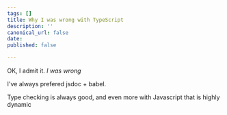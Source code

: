 ```yaml
---
tags: []
title: Why I was wrong with TypeScript
description: ''
canonical_url: false
date: 
published: false

---
```

OK, I admit it. _I was wrong_

I've always prefered jsdoc + babel.

Type checking is always good, and even more with Javascript that is highly dynamic
